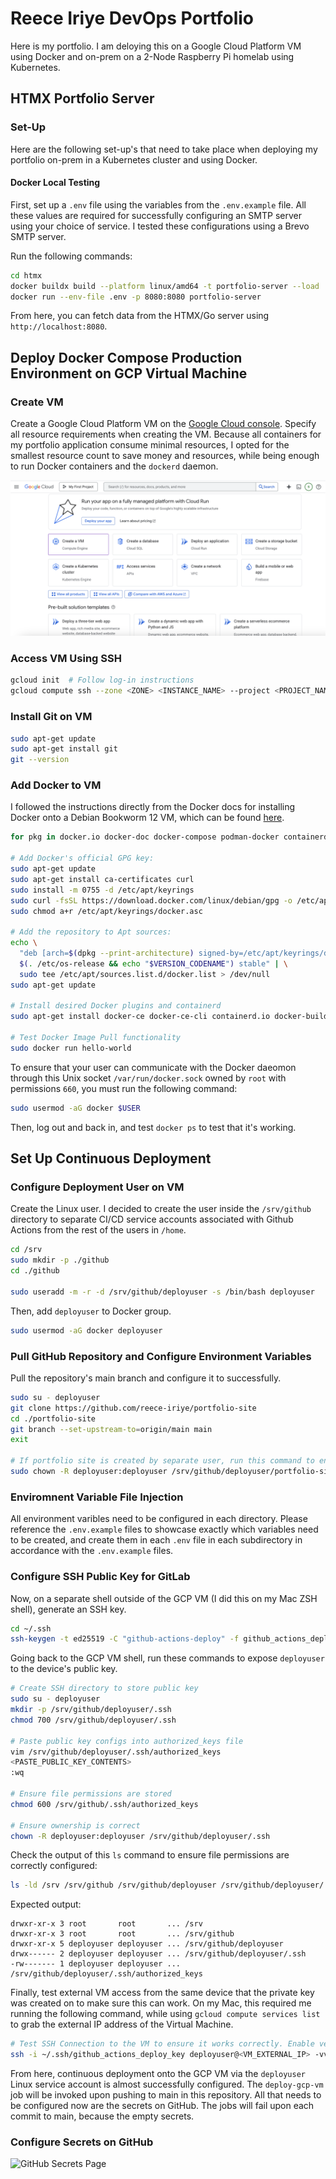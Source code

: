 # Reece Iriye DevOps Portfolio

Here is my portfolio. I am deloying this on a Google Cloud Platform VM using Docker and on-prem on a 2-Node Raspberry Pi homelab using Kubernetes.

## HTMX Portfolio Server

### Set-Up

Here are the following set-up's that need to take place when deploying my portfolio on-prem in a Kubernetes cluster and using Docker.

#### Docker Local Testing

First, set up a `.env` file using the variables from the `.env.example` file. All these values are required for successfully configuring an SMTP server using your choice of service. I tested these configurations using a Brevo SMTP server.

Run the following commands:

```bash
cd htmx
docker buildx build --platform linux/amd64 -t portfolio-server --load .
docker run --env-file .env -p 8080:8080 portfolio-server
```

From here, you can fetch data from the HTMX/Go server using `http://localhost:8080`.




## Deploy Docker Compose Production Environment on GCP Virtual Machine


### Create VM

Create a Google Cloud Platform VM on the [Google Cloud console](https://console.cloud.google.com). Specify all resource requirements when creating the VM. Because all containers for my portfolio application consume minimal resources, I opted for the smallest resource count to save money and resources, while being enough to run Docker containers and the `dockerd` daemon.

![Cloud Platform Home Page](https://raw.githubusercontent.com/reece-iriye/portfolio-site/main/assets/root-readme/gcloud-homepage-create-vm-button.png)

### Access VM Using SSH

```bash
gcloud init  # Follow log-in instructions
gcloud compute ssh --zone <ZONE> <INSTANCE_NAME> --project <PROJECT_NAME>
```

### Install Git on VM


```bash
sudo apt-get update
sudo apt-get install git
git --version
```

### Add Docker to VM

I followed the instructions directly from the Docker docs for installing Docker onto a Debian Bookworm 12 VM, which can be found [here](https://docs.docker.com/engine/install/debian/#install-using-the-repository).

```bash
for pkg in docker.io docker-doc docker-compose podman-docker containerd runc; do sudo apt-get remove $pkg; done

# Add Docker's official GPG key:
sudo apt-get update
sudo apt-get install ca-certificates curl
sudo install -m 0755 -d /etc/apt/keyrings
sudo curl -fsSL https://download.docker.com/linux/debian/gpg -o /etc/apt/keyrings/docker.asc
sudo chmod a+r /etc/apt/keyrings/docker.asc

# Add the repository to Apt sources:
echo \
  "deb [arch=$(dpkg --print-architecture) signed-by=/etc/apt/keyrings/docker.asc] https://download.docker.com/linux/debian \
  $(. /etc/os-release && echo "$VERSION_CODENAME") stable" | \
  sudo tee /etc/apt/sources.list.d/docker.list > /dev/null
sudo apt-get update

# Install desired Docker plugins and containerd
sudo apt-get install docker-ce docker-ce-cli containerd.io docker-buildx-plugin docker-compose-plugin

# Test Docker Image Pull functionality
sudo docker run hello-world
```

To ensure that your user can communicate with the Docker daeomon through this Unix socket `/var/run/docker.sock` owned by `root` with permissions `660`, you must run the following command:

```bash
sudo usermod -aG docker $USER
```

Then, log out and back in, and test `docker ps` to test that it's working.



## Set Up Continuous Deployment



### Configure Deployment User on VM

Create the Linux user. I decided to create the user inside the `/srv/github` directory to separate CI/CD service accounts associated with Github Actions from the rest of the users in `/home`.

```bash
cd /srv
sudo mkdir -p ./github
cd ./github

sudo useradd -m -r -d /srv/github/deployuser -s /bin/bash deployuser
```

Then, add `deployuser` to Docker group.

```bash
sudo usermod -aG docker deployuser
```


### Pull GitHub Repository and Configure Environment Variables

Pull the repository's main branch and configure it to successfully.

```bash
sudo su - deployuser
git clone https://github.com/reece-iriye/portfolio-site
cd ./portfolio-site
git branch --set-upstream-to=origin/main main
exit

# If portfolio site is created by separate user, run this command to ensure deployuser owns all files within the directory
sudo chown -R deployuser:deployuser /srv/github/deployuser/portfolio-site
```

### Enviromnent Variable File Injection

All environment varibles need to be configured in each directory. Please reference the `.env.example` files to showcase exactly which variables need to be created, and create them in each `.env` file in each subdirectory in accordance with the `.env.example` files.


### Configure SSH Public Key for GitLab



Now, on a separate shell outside of the GCP VM (I did this on my Mac ZSH shell), generate an SSH key.

```bash
cd ~/.ssh
ssh-keygen -t ed25519 -C "github-actions-deploy" -f github_actions_deploy_key
```

Going back to the GCP VM shell, run these commands to expose `deployuser` to the device's public key.

```bash
# Create SSH directory to store public key
sudo su - deployuser
mkdir -p /srv/github/deployuser/.ssh
chmod 700 /srv/github/deployuser/.ssh

# Paste public key configs into authorized_keys file
vim /srv/github/deployuser/.ssh/authorized_keys
<PASTE_PUBLIC_KEY_CONTENTS>
:wq

# Ensure file permissions are stored
chmod 600 /srv/github/.ssh/authorized_keys

# Ensure ownership is correct
chown -R deployuser:deployuser /srv/github/deployuser/.ssh
```

Check the output of this `ls` command to ensure file permissions are correctly configured:
```bash
ls -ld /srv /srv/github /srv/github/deployuser /srv/github/deployuser/.ssh /srv/github/deployuser/.ssh/authorized_keys
```

Expected output:
```
drwxr-xr-x 3 root       root       ... /srv
drwxr-xr-x 3 root       root       ... /srv/github
drwxr-xr-x 5 deployuser deployuser ... /srv/github/deployuser
drwx------ 2 deployuser deployuser ... /srv/github/deployuser/.ssh
-rw------- 1 deployuser deployuser ... /srv/github/deployuser/.ssh/authorized_keys
```

Finally, test external VM access from the same device that the private key was created on to make sure this can work. On my Mac, this required me running the following command, while using `gcloud compute services list` to grab the external IP address of the Virtual Machine.

```bash
# Test SSH Connection to the VM to ensure it works correctly. Enable verbose logging to fetch errors.
ssh -i ~/.ssh/github_actions_deploy_key deployuser@<VM_EXTERNAL_IP> -vvv
```

From here, continuous deployment onto the GCP VM via the `deployuser` Linux service account is almost successfully configured. The `deploy-gcp-vm` job will be invoked upon pushing to main in this repository. All that needs to be configured now are the secrets on GitHub. The jobs will fail upon each commit to main, because the empty secrets.



### Configure Secrets on GitHub


![GitHub Secrets Page](https://github.com/reece-iriye/portfolio-site/assets/root-readme/github-secrets.png)

